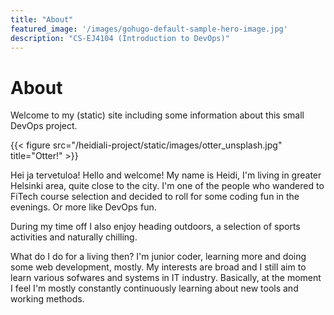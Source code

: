 ```yaml
---
title: "About"
featured_image: '/images/gohugo-default-sample-hero-image.jpg'
description: "CS-EJ4104 (Introduction to DevOps)"
---
```

# About

Welcome to my (static) site including some information about this small DevOps project.

{{< figure src="/heidiali-project/static/images/otter_unsplash.jpg" title="Otter!" >}}

Hei ja tervetuloa! Hello and welcome! My name is Heidi, I'm living in greater Helsinki area, quite close to the city. I'm one of the people who wandered to FiTech course selection and decided to roll for some coding fun in the evenings. Or more like DevOps fun. 

During my time off I also enjoy heading outdoors, a selection of sports activities and naturally chilling. 

What do I do for a living then? I'm junior coder, learning more and doing some web development, mostly. My interests are broad and I still aim to learn various sofwares and systems in IT industry. Basically, at the moment I feel I'm mostly constantly continuously learning about new tools and working methods.




